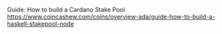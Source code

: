 Guide: How to build a Cardano Stake Pool
https://www.coincashew.com/coins/overview-ada/guide-how-to-build-a-haskell-stakepool-node
